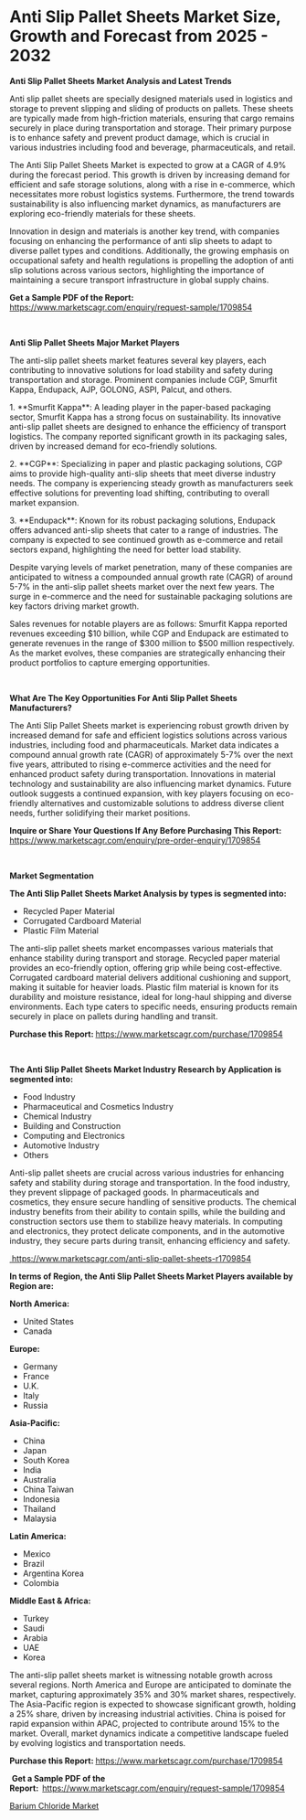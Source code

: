 <p><h1>Anti Slip Pallet Sheets Market Size, Growth and Forecast from 2025 - 2032</h1></p><p><strong>Anti Slip Pallet Sheets Market Analysis and Latest Trends</strong></p>
<p><p>Anti slip pallet sheets are specially designed materials used in logistics and storage to prevent slipping and sliding of products on pallets. These sheets are typically made from high-friction materials, ensuring that cargo remains securely in place during transportation and storage. Their primary purpose is to enhance safety and prevent product damage, which is crucial in various industries including food and beverage, pharmaceuticals, and retail.</p><p>The Anti Slip Pallet Sheets Market is expected to grow at a CAGR of 4.9% during the forecast period. This growth is driven by increasing demand for efficient and safe storage solutions, along with a rise in e-commerce, which necessitates more robust logistics systems. Furthermore, the trend towards sustainability is also influencing market dynamics, as manufacturers are exploring eco-friendly materials for these sheets.</p><p>Innovation in design and materials is another key trend, with companies focusing on enhancing the performance of anti slip sheets to adapt to diverse pallet types and conditions. Additionally, the growing emphasis on occupational safety and health regulations is propelling the adoption of anti slip solutions across various sectors, highlighting the importance of maintaining a secure transport infrastructure in global supply chains.</p></p>
<p><strong>Get a Sample PDF of the Report:&nbsp;</strong> <a href="https://www.marketscagr.com/enquiry/request-sample/1709854?utm_campaign=3432&utm_medium=2&utm_source=Github&utm_content=ia&utm_term=31032025&utm_id=anti-slip-pallet-sheets">https://www.marketscagr.com/enquiry/request-sample/1709854</a></p>
<p>&nbsp;</p>
<p><strong>Anti Slip Pallet Sheets Major Market Players</strong></p>
<p><p>The anti-slip pallet sheets market features several key players, each contributing to innovative solutions for load stability and safety during transportation and storage. Prominent companies include CGP, Smurfit Kappa, Endupack, AJP, GOLONG, ASPI, Palcut, and others.</p><p>1. **Smurfit Kappa**: A leading player in the paper-based packaging sector, Smurfit Kappa has a strong focus on sustainability. Its innovative anti-slip pallet sheets are designed to enhance the efficiency of transport logistics. The company reported significant growth in its packaging sales, driven by increased demand for eco-friendly solutions.</p><p>2. **CGP**: Specializing in paper and plastic packaging solutions, CGP aims to provide high-quality anti-slip sheets that meet diverse industry needs. The company is experiencing steady growth as manufacturers seek effective solutions for preventing load shifting, contributing to overall market expansion.</p><p>3. **Endupack**: Known for its robust packaging solutions, Endupack offers advanced anti-slip sheets that cater to a range of industries. The company is expected to see continued growth as e-commerce and retail sectors expand, highlighting the need for better load stability.</p><p>Despite varying levels of market penetration, many of these companies are anticipated to witness a compounded annual growth rate (CAGR) of around 5-7% in the anti-slip pallet sheets market over the next few years. The surge in e-commerce and the need for sustainable packaging solutions are key factors driving market growth.</p><p>Sales revenues for notable players are as follows: Smurfit Kappa reported revenues exceeding $10 billion, while CGP and Endupack are estimated to generate revenues in the range of $300 million to $500 million respectively. As the market evolves, these companies are strategically enhancing their product portfolios to capture emerging opportunities.</p></p>
<p>&nbsp;</p>
<p><strong>What Are The Key Opportunities For Anti Slip Pallet Sheets Manufacturers?</strong></p>
<p><p>The Anti Slip Pallet Sheets market is experiencing robust growth driven by increased demand for safe and efficient logistics solutions across various industries, including food and pharmaceuticals. Market data indicates a compound annual growth rate (CAGR) of approximately 5-7% over the next five years, attributed to rising e-commerce activities and the need for enhanced product safety during transportation. Innovations in material technology and sustainability are also influencing market dynamics. Future outlook suggests a continued expansion, with key players focusing on eco-friendly alternatives and customizable solutions to address diverse client needs, further solidifying their market positions.</p></p>
<p><strong>Inquire or Share Your Questions If Any Before Purchasing This Report:</strong> <a href="https://www.marketscagr.com/enquiry/pre-order-enquiry/1709854?utm_campaign=3432&utm_medium=2&utm_source=Github&utm_content=ia&utm_term=31032025&utm_id=anti-slip-pallet-sheets">https://www.marketscagr.com/enquiry/pre-order-enquiry/1709854</a></p>
<p>&nbsp;</p>
<p><strong>Market Segmentation</strong></p>
<p><strong>The Anti Slip Pallet Sheets Market Analysis by types is segmented into:</strong></p>
<p><ul><li>Recycled Paper Material</li><li>Corrugated Cardboard Material</li><li>Plastic Film Material</li></ul></p>
<p><p>The anti-slip pallet sheets market encompasses various materials that enhance stability during transport and storage. Recycled paper material provides an eco-friendly option, offering grip while being cost-effective. Corrugated cardboard material delivers additional cushioning and support, making it suitable for heavier loads. Plastic film material is known for its durability and moisture resistance, ideal for long-haul shipping and diverse environments. Each type caters to specific needs, ensuring products remain securely in place on pallets during handling and transit.</p></p>
<p><strong>Purchase this Report:&nbsp;</strong><a href="https://www.marketscagr.com/purchase/1709854?utm_campaign=3432&utm_medium=2&utm_source=Github&utm_content=ia&utm_term=31032025&utm_id=anti-slip-pallet-sheets">https://www.marketscagr.com/purchase/1709854</a></p>
<p>&nbsp;</p>
<p><strong>The Anti Slip Pallet Sheets Market Industry Research by Application is segmented into:</strong></p>
<p><ul><li>Food Industry</li><li>Pharmaceutical and Cosmetics Industry</li><li>Chemical Industry</li><li>Building and Construction</li><li>Computing and Electronics</li><li>Automotive Industry</li><li>Others</li></ul></p>
<p><p>Anti-slip pallet sheets are crucial across various industries for enhancing safety and stability during storage and transportation. In the food industry, they prevent slippage of packaged goods. In pharmaceuticals and cosmetics, they ensure secure handling of sensitive products. The chemical industry benefits from their ability to contain spills, while the building and construction sectors use them to stabilize heavy materials. In computing and electronics, they protect delicate components, and in the automotive industry, they secure parts during transit, enhancing efficiency and safety.</p></p>
<p><a href="https://www.marketscagr.com/anti-slip-pallet-sheets-r1709854?utm_campaign=3432&utm_medium=2&utm_source=Github&utm_content=ia&utm_term=31032025&utm_id=anti-slip-pallet-sheets">&nbsp;https://www.marketscagr.com/anti-slip-pallet-sheets-r1709854</a></p>
<p><strong>In terms of Region, the Anti Slip Pallet Sheets Market Players available by Region are:</strong></p>
<p>
    <p> <strong> North America: </strong>
        <ul>
            <li>United States</li>
            <li>Canada</li>
        </ul>
        </p> 
    <p> <strong> Europe: </strong>
        <ul>
            <li>Germany</li>
            <li>France</li>
            <li>U.K.</li>
            <li>Italy</li>
            <li>Russia</li>
        </ul>
        </p> 
    <p> <strong> Asia-Pacific: </strong>
        <ul>
            <li>China</li>
            <li>Japan</li>
            <li>South Korea</li>
            <li>India</li>
            <li>Australia</li>
            <li>China Taiwan</li>
            <li>Indonesia</li>
            <li>Thailand</li>
            <li>Malaysia</li>
        </ul>
        </p> 
    <p> <strong> Latin America: </strong>
        <ul>
            <li>Mexico</li>
            <li>Brazil</li>
            <li>Argentina Korea</li>
            <li>Colombia</li>
        </ul>
        </p> 
    <p> <strong> Middle East & Africa: </strong>
        <ul>
            <li>Turkey</li>
            <li>Saudi</li>
            <li>Arabia</li>
            <li>UAE</li>
            <li>Korea</li>
        </ul>
    </p>
    </p>
<p><p>The anti-slip pallet sheets market is witnessing notable growth across several regions. North America and Europe are anticipated to dominate the market, capturing approximately 35% and 30% market shares, respectively. The Asia-Pacific region is expected to showcase significant growth, holding a 25% share, driven by increasing industrial activities. China is poised for rapid expansion within APAC, projected to contribute around 15% to the market. Overall, market dynamics indicate a competitive landscape fueled by evolving logistics and transportation needs.</p></p>
<p><strong>Purchase this Report: </strong><a href="https://www.marketscagr.com/purchase/1709854?utm_campaign=3432&utm_medium=2&utm_source=Github&utm_content=ia&utm_term=31032025&utm_id=anti-slip-pallet-sheets">https://www.marketscagr.com/purchase/1709854</a></p>
<p>&nbsp;<strong>Get a Sample PDF of the Report:&nbsp;&nbsp;</strong><a href="https://www.marketscagr.com/enquiry/request-sample/1709854?utm_campaign=3432&utm_medium=2&utm_source=Github&utm_content=ia&utm_term=31032025&utm_id=anti-slip-pallet-sheets">https://www.marketscagr.com/enquiry/request-sample/1709854</a></p>
<p><strong></strong></p>
<p><p><a href="https://github.com/shamyzinniwl/Market-Research-Report-List-1/blob/main/barium-chloride-market.md?utm_campaign=3432&utm_medium=2&utm_source=Github&utm_content=ia&utm_term=31032025&utm_id=anti-slip-pallet-sheets">Barium Chloride Market</a></p></p>